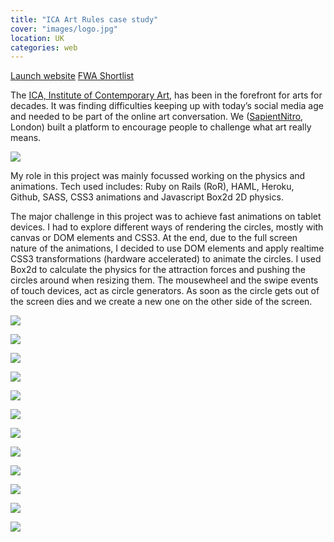 ```yaml
---
title: "ICA Art Rules case study"
cover: "images/logo.jpg"
location: UK
categories: web
---
```


<p class="align-center">
<a class="btn" href="http://artrules.ica.org.uk" target="_blank">Launch website</a>
<a class="btn icon icon-star" href="http://www.thefwa.com/shortlist/art-rules" target="_blank">FWA Shortlist</a>
</p>

The [ICA, Institute of Contemporary Art](https://www.ica.org.uk/), has been in the forefront for arts for decades. It was finding difficulties keeping up with today’s social media age and needed to be part of the online art conversation. We ([SapientNitro](http://www.sapientnitro.com/), London) built a platform to encourage people to challenge what art really means.

![](./images/0.jpg)

My role in this project was mainly focussed working on the physics and animations. Tech used includes: Ruby on Rails (RoR), HAML, Heroku, Github, SASS, CSS3 animations and Javascript Box2d 2D physics.

The major challenge in this project was to achieve fast animations on tablet devices. I had to explore different ways of rendering the circles, mostly with canvas or DOM elements and CSS3. At the end, due to the full screen nature of the animations, I decided to use DOM elements and apply realtime CSS3 transformations (hardware accelerated) to animate the circles. I used Box2d to calculate the physics for the attraction forces and pushing the circles around when resizing them. The mousewheel and the swipe events of touch devices, act as circle generators. As soon as the circle gets out of the screen dies and we create a new one on the other side of the screen.

![](./images/12.jpg)

![](./images/1.jpg)

![](./images/2.jpg)

![](./images/3.jpg)

![](./images/4.jpg)

![](./images/5.jpg)

![](./images/6.jpg)

![](./images/7.jpg)

![](./images/8.jpg)

![](./images/9.jpg)

![](./images/10.jpg)

![](./images/11.jpg)
